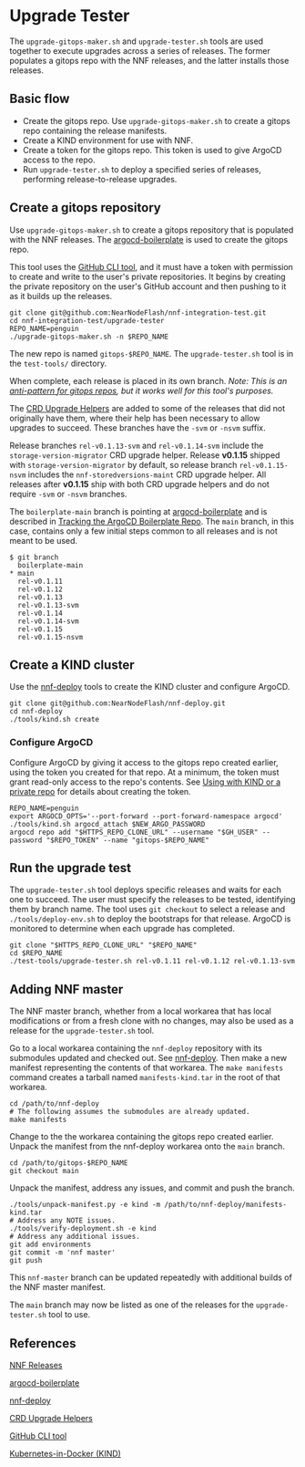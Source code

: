 # Upgrade Tester

The `upgrade-gitops-maker.sh` and `upgrade-tester.sh` tools are used together to execute upgrades across a series of releases. The former populates a gitops repo with the NNF releases, and the latter installs those releases.

## Basic flow

- Create the gitops repo. Use `upgrade-gitops-maker.sh` to create a gitops repo containing the release manifests.
- Create a KIND environment for use with NNF.
- Create a token for the gitops repo. This token is used to give ArgoCD access to the repo.
- Run `upgrade-tester.sh` to deploy a specified series of releases, performing release-to-release upgrades.

## Create a gitops repository

Use `upgrade-gitops-maker.sh` to create a gitops repository that is populated with the NNF releases. The [argocd-boilerplate](https://github.com/NearNodeFlash/argocd-boilerplate) is used to create the gitops repo.

This tool uses the [GitHub CLI tool](https://cli.github.com), and it must have a token with permission to create and write to the user's private repositories. It begins by creating the private repository on the user's GitHub account and then pushing to it as it builds up the releases.

```console
git clone git@github.com:NearNodeFlash/nnf-integration-test.git
cd nnf-integration-test/upgrade-tester
REPO_NAME=penguin
./upgrade-gitops-maker.sh -n $REPO_NAME
```

The new repo is named `gitops-$REPO_NAME`. The `upgrade-tester.sh` tool is in the `test-tools/` directory.

When complete, each release is placed in its own branch. *Note: This is an [anti-pattern for gitops repos](https://developers.redhat.com/articles/2022/07/20/git-workflows-best-practices-gitops-deployments), but it works well for this tool's purposes.*

The [CRD Upgrade Helpers](../release-nnf-sw/crd-upgrade-helpers.md) are added to some of the releases that did not originally have them, where their help has been necessary to allow upgrades to succeed. These branches have the `-svm` or `-nsvm` suffix.

Release branches `rel-v0.1.13-svm` and `rel-v0.1.14-svm` include the `storage-version-migrator` CRD upgrade helper. Release **v0.1.15** shipped with `storage-version-migrator` by default, so release branch `rel-v0.1.15-nsvm` includes the `nnf-storedversions-maint` CRD upgrade helper. All releases after **v0.1.15** ship with both CRD upgrade helpers and do not require `-svm` or `-nsvm` branches.

The `boilerplate-main` branch is pointing at [argocd-boilerplate](https://github.com/NearNodeFlash/argocd-boilerplate) and is described in [Tracking the ArgoCD Boilerplate Repo](https://github.com/NearNodeFlash/argocd-boilerplate/blob/main/Boilerplate-tracking.md). The `main` branch, in this case, contains only a few initial steps common to all releases and is not meant to be used.

```console
$ git branch 
  boilerplate-main
* main
  rel-v0.1.11
  rel-v0.1.12
  rel-v0.1.13
  rel-v0.1.13-svm
  rel-v0.1.14
  rel-v0.1.14-svm
  rel-v0.1.15
  rel-v0.1.15-nsvm
```

## Create a KIND cluster

Use the [nnf-deploy](https://github.com/NearNodeFlash/nnf-deploy) tools to create the KIND cluster and configure ArgoCD.

```console
git clone git@github.com:NearNodeFlash/nnf-deploy.git
cd nnf-deploy
./tools/kind.sh create
```

### Configure ArgoCD

Configure ArgoCD by giving it access to the gitops repo created earlier, using the token you created for that repo. At a minimum, the token must grant read-only access to the repo's contents. See [Using with KIND or a private repo](https://github.com/NearNodeFlash/argocd-boilerplate?tab=readme-ov-file#using-with-kind-or-a-private-repo) for details about creating the token.

```console
REPO_NAME=penguin
export ARGOCD_OPTS='--port-forward --port-forward-namespace argocd'
./tools/kind.sh argocd_attach $NEW_ARGO_PASSWORD
argocd repo add "$HTTPS_REPO_CLONE_URL" --username "$GH_USER" --password "$REPO_TOKEN" --name "gitops-$REPO_NAME"
```

## Run the upgrade test

The `upgrade-tester.sh` tool deploys specific releases and waits for each one to succeed. The user must specify the releases to be tested, identifying them by branch name. The tool uses `git checkout` to select a release and `./tools/deploy-env.sh` to deploy the bootstraps for that release. ArgoCD is monitored to determine when each upgrade has completed.

```console
git clone "$HTTPS_REPO_CLONE_URL" "$REPO_NAME"
cd $REPO_NAME
./test-tools/upgrade-tester.sh rel-v0.1.11 rel-v0.1.12 rel-v0.1.13-svm
```

## Adding NNF master

The NNF master branch, whether from a local workarea that has local modifications or from a fresh clone with no changes, may also be used as a release for the `upgrade-tester.sh` tool.

Go to a local workarea containing the `nnf-deploy` repository with its submodules updated and checked out. See [nnf-deploy](https://github.com/NearNodeFlash/nnf-deploy). Then make a new manifest representing the contents of that workarea. The `make manifests` command creates a tarball named `manifests-kind.tar` in the root of that workarea.

```console
cd /path/to/nnf-deploy
# The following assumes the submodules are already updated.
make manifests
```

Change to the the workarea containing the gitops repo created earlier. Unpack the manifest from the nnf-deploy workarea onto the `main` branch.

```console
cd /path/to/gitops-$REPO_NAME
git checkout main
```

Unpack the manifest, address any issues, and commit and push the branch.

```console
./tools/unpack-manifest.py -e kind -m /path/to/nnf-deploy/manifests-kind.tar
# Address any NOTE issues.
./tools/verify-deployment.sh -e kind
# Address any additional issues.
git add environments
git commit -m 'nnf master'
git push
```

This `nnf-master` branch can be updated repeatedly with additional builds of the NNF master manifest.

The `main` branch may now be listed as one of the releases for the `upgrade-tester.sh` tool to use.

## References

[NNF Releases](https://github.com/NearNodeFlash/nnf-deploy/releases)

[argocd-boilerplate](https://github.com/NearNodeFlash/argocd-boilerplate)

[nnf-deploy](https://github.com/NearNodeFlash/nnf-deploy)

[CRD Upgrade Helpers](../release-nnf-sw/crd-upgrade-helpers.md)

[GitHub CLI tool](https://cli.github.com)

[Kubernetes-in-Docker (KIND)](https://kind.sigs.k8s.io)
